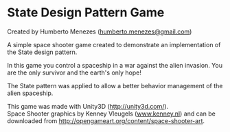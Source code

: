 State Design Pattern Game
=========================
Created by Humberto Menezes (humberto.menezes@gmail.com)

A simple space shooter game created to demonstrate an implementation of the State design pattern.

In this game you control a spaceship in a war against the alien invasion. You are the only survivor and the earth's only hope!

The State pattern was applied to allow a better behavior management of the alien spaceship. 

This game was made with Unity3D (http://unity3d.com/).  
Space Shooter graphics by Kenney Vleugels (www.kenney.nl) and can be downloaded from http://opengameart.org/content/space-shooter-art.
